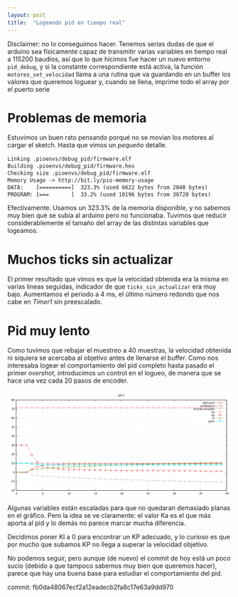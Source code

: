 ```yaml
---
layout: post
title:  "Logeando pid en tiempo real"
---
```


Disclaimer: no lo conseguimos hacer. Tenemos serias dudas de que el arduino
sea físicamente capaz de transmitir varias variables en tiempo real a 115200 baudios,
así que lo que hicimos fue hacer un nuevo entorno `pid_debug`, y si la constante
correspondiente está activa, la función `motores_set_velocidad` llama a una rutina
que va guardando en un buffer los valores que queremos loguear y, cuando se llena,
imprime todo el array por el puerto serie

# Problemas de memoria

Estuvimos un buen rato pensando porqué no se movían los motores al cargar el sketch.
Hasta que vimos un _pequeño_ detalle.

```
Linking .pioenvs/debug_pid/firmware.elf
Building .pioenvs/debug_pid/firmware.hex
Checking size .pioenvs/debug_pid/firmware.elf
Memory Usage -> http://bit.ly/pio-memory-usage
DATA:    [==========]  323.3% (used 6622 bytes from 2048 bytes)
PROGRAM: [===       ]  33.2% (used 10196 bytes from 30720 bytes)
```

Efectivamente. Usamos un 323.3% de la memoria disponible, y no sabemos muy bien qué se
subía al arduino pero no funcionaba. Tuvimos que reducir considerablemente el tamaño del
array de las distintas variables que logeamos.

# Muchos ticks sin actualizar

El primer resultado que vimos es que la velocidad obtenida era la misma en varias lineas
seguidas, indicador de que `ticks_sin_actualizar` era muy bajo. Aumentamos el periodo
a 4 ms, el último número redondo que nos cabe en _Timer1_ sin preescalado.

# Pid muy lento

Como tuvimos que rebajar el muestreo a 40 muestras, la velocidad obtenida ni siquiera
se acercaba al objetivo antes de llenarse el buffer. Como nos interesaba logear el
comportamiento del pid completo hasta pasado el primer _overshot_, introducimos un
control en el logueo, de manera que se hace una vez cada 20 pasos de encoder.

![pid1](../assets/2019-01-23-pid-1.png)

Algunas variables están escaladas para que no quedaran demasiado planas en el gráfico. Pero
la idea se ve claramente: el valor Ka es el que más aporta al pid y lo demás no parece marcar
mucha diferencia.

Decidimos poner KI a 0 para encontrar un KP adecuado, y lo curioso es que por mucho que subamos
KP no llega a superar la velocidad objetivo.

No podemos seguir, pero aunque (de nuevo) el commit de hoy está un poco sucio (debido a que 
tampoco sabemos muy bien que queremos hacer), parece que hay una buena base para estudiar
el comportamiento del pid.

commit: fb0da48067ecf2a12eadecb2fa8c17e63a9dd970
